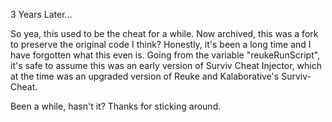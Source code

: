 3 Years Later...

So yea, this used to be the cheat for a while. Now archived, this was a fork to preserve the original code I think? Honestly, it's been a long time and I have forgotten what this even is. Going from the variable "reukeRunScript", it's safe to assume this was an early version of Surviv Cheat Injector, which at the time was an upgraded version of Reuke and Kalaborative's Surviv-Cheat.

Been a while, hasn't it? Thanks for sticking around.

